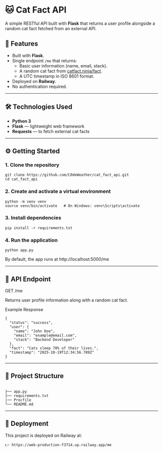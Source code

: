 # 🐱 Cat Fact API

A simple RESTful API built with **Flask** that returns a user profile alongside a random cat fact fetched from an external API.

## 🚀 Features
- Built with **Flask**.
- Single endpoint `/me` that returns:
  - Basic user information (name, email, stack).
  - A random cat fact from [catfact.ninja/fact](https://catfact.ninja/fact).
  - A UTC timestamp in ISO 8601 format.
- Deployed on **Railway**.
- No authentication required.

---

## 🛠️ Technologies Used
- **Python 3**
- **Flask** — lightweight web framework
- **Requests** — to fetch external cat facts

---

## ⚙️ Getting Started

### 1. Clone the repository
```
git clone https://github.com/C0deWeather/cat_fact_api.git
cd cat_fact_api

```
### 2. Create and activate a virtual environment
```
python -m venv venv
source venv/bin/activate   # On Windows: venv\Scripts\activate
```
### 3. Install dependencies
```
pip install -r requirements.txt
```
### 4. Run the application
```
python app.py
```
By default, the app runs at http://localhost:5000/me


---

## 📡 API Endpoint

GET /me

Returns user profile information along with a random cat fact.

Example Response
```
{
  "status": "success",
  "user": {
    "name": "John Doe",
    "email": "example@email.com",
    "stack": "Backend Developer"
  },
  "fact": "Cats sleep 70% of their lives.",
  "timestamp": "2025-10-19T12:34:56.789Z"
}

```
---

## 🧱 Project Structure
```

├── app.py
├── requirements.txt
|── Procfile
└── README.md
```

---

## 🚢 Deployment

This project is deployed on Railway at:
```
👉 https://web-production-f3714.up.railway.app/me
```
